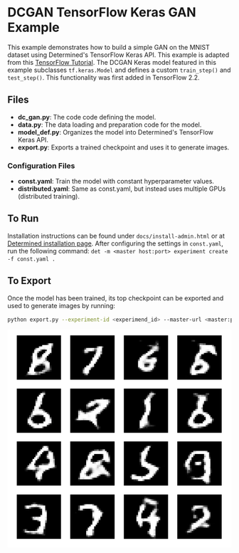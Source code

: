 # DCGAN TensorFlow Keras GAN Example

This example demonstrates how to build a simple GAN on the MNIST dataset using Determined's TensorFlow Keras API. This example is adapted from this [TensorFlow Tutorial](https://www.tensorflow.org/tutorials/generative/dcgan).
The DCGAN Keras model featured in this example subclasses `tf.keras.Model` and defines a custom `train_step()` and `test_step()`. This functionality was first added in TensorFlow 2.2.

## Files

- **dc_gan.py**: The code code defining the model.
- **data.py**: The data loading and preparation code for the model.
- **model_def.py**: Organizes the model into Determined's TensorFlow Keras API.
- **export.py**: Exports a trained checkpoint and uses it to generate images.

### Configuration Files

- **const.yaml**: Train the model with constant hyperparameter values.
- **distributed.yaml**: Same as const.yaml, but instead uses multiple GPUs (distributed training).

## To Run

Installation instructions can be found under `docs/install-admin.html` or at [Determined installation page](https://docs.determined.ai/latest/index.html).
After configuring the settings in `const.yaml`, run the following command: `det -m <master host:port> experiment create -f const.yaml . `

## To Export

Once the model has been trained, its top checkpoint can be exported and used to generate images by running:

```bash
python export.py --experiment-id <experimend_id> --master-url <master:port>
```

![Generate Images](./images/dcgan_inference_example.png)
